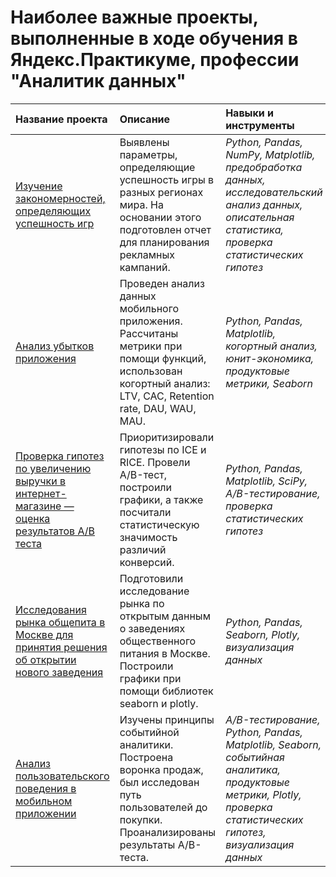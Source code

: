 
# Наиболее важные проекты, выполненные в ходе обучения в Яндекс.Практикуме, профессии "Аналитик данных"

| Название проекта | Описание | Навыки и инструменты | 
| :---------------------- | :---------------------- | :---------------------- |
| [Изучение закономерностей, определяющих успешность игр](success_of_games) | Выявлены параметры, определяющие успешность игры в разных регионах мира. На основании этого подготовлен отчет для планирования рекламных кампаний.| *Python, Pandas, NumPy, Matplotlib, предобработка данных, исследовательский анализ данных, описательная статистика, проверка статистических гипотез* |
| [Анализ убытков приложения](app_losses) | Проведен анализ данных мобильного приложения. Рассчитаны метрики при помощи функций, использован когортный анализ: LTV, CAC, Retention rate, DAU, WAU, MAU. | *Python, Pandas, Matplotlib, когортный анализ, юнит-экономика, продуктовые метрики, Seaborn* |
| [Проверка гипотез по увеличению выручки в интернет-магазине — оценка результатов A/B теста](A_B_test) | Приоритизировали гипотезы по ICE и RICE. Провели A/B-тест, построили графики, а также посчитали статистическую значимость различий конверсий. | *Python, Pandas, Matplotlib, SciPy, A/B-тестирование, проверка статистических гипотез* |
| [Исследования рынка общепита в Москве для принятия решения об открытии нового заведения](research_catering) | Подготовили исследование рынка по открытым данным о заведениях общественного питания в Москве. Построили графики при помощи библиотек seaborn и plotly.| *Python, Pandas, Seaborn, Plotly, визуализация данных* |
| [Анализ пользовательского поведения в мобильном приложении](users_mobile_app) | Изучены принципы событийной аналитики. Построена воронка продаж, был исследован путь пользователей до покупки. Проанализированы результаты A/B-теста. | *A/B-тестирование, Python, Pandas, Matplotlib, Seaborn, событийная аналитика, продуктовые метрики, Plotly, проверка статистических гипотез, визуализация данных* |
